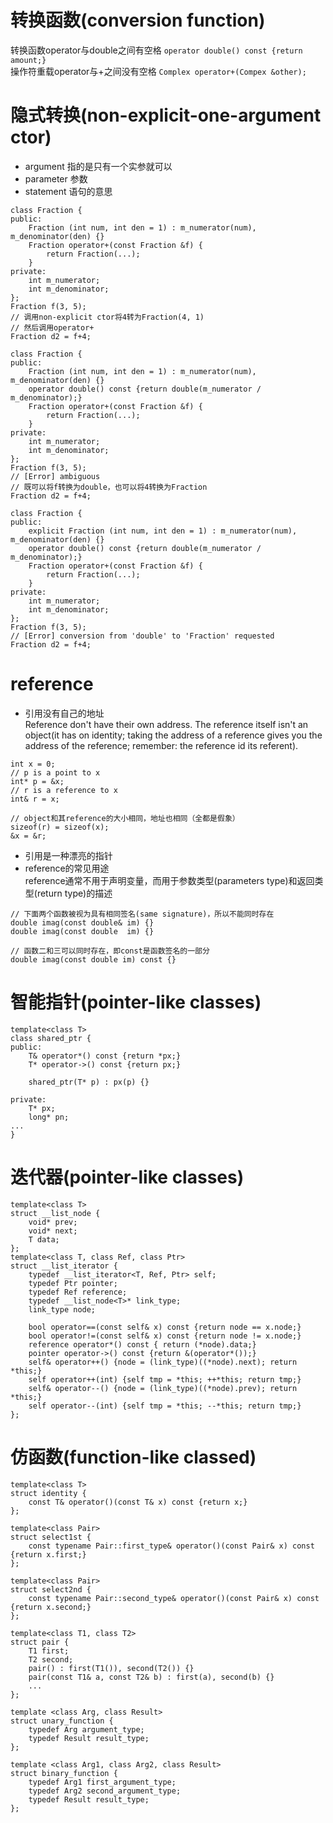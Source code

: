 # 转换函数(conversion function)
转换函数operator与double之间有空格
`operator double() const {return amount;}`<br>
操作符重载operator与+之间没有空格
`Complex operator+(Compex &other);`

# 隐式转换(non-explicit-one-argument ctor)
+ argument
指的是只有一个实参就可以
+ parameter
参数
+ statement
语句的意思
```
class Fraction {
public:
    Fraction (int num, int den = 1) : m_numerator(num), m_denominator(den) {}
    Fraction operator+(const Fraction &f) {
        return Fraction(...);
    }
private:
    int m_numerator;
    int m_denominator;
};
Fraction f(3, 5);
// 调用non-explicit ctor将4转为Fraction(4, 1)
// 然后调用operator+
Fraction d2 = f+4;
```

```
class Fraction {
public:
    Fraction (int num, int den = 1) : m_numerator(num), m_denominator(den) {}
    operator double() const {return double(m_numerator / m_denominator);}
    Fraction operator+(const Fraction &f) {
        return Fraction(...);
    }
private:
    int m_numerator;
    int m_denominator;
};
Fraction f(3, 5);
// [Error] ambiguous
// 既可以将f转换为double，也可以将4转换为Fraction
Fraction d2 = f+4;
```
```
class Fraction {
public:
    explicit Fraction (int num, int den = 1) : m_numerator(num), m_denominator(den) {}
    operator double() const {return double(m_numerator / m_denominator);}
    Fraction operator+(const Fraction &f) {
        return Fraction(...);
    }
private:
    int m_numerator;
    int m_denominator;
};
Fraction f(3, 5);
// [Error] conversion from 'double' to 'Fraction' requested
Fraction d2 = f+4;
```
# reference
+ 引用没有自己的地址<br>
Reference don't have their own address. The reference itself isn't an object(it has on identity; taking the address of a reference gives you the address of the reference; remember: the reference id its referent).
```
int x = 0;
// p is a point to x
int* p = &x;
// r is a reference to x
int& r = x;

// object和其reference的大小相同，地址也相同（全都是假象）
sizeof(r) = sizeof(x);
&x = &r;
```
+ 引用是一种漂亮的指针
+ reference的常见用途<br>
reference通常不用于声明变量，而用于参数类型(parameters type)和返回类型(return type)的描述
```
// 下面两个函数被视为具有相同签名(same signature)，所以不能同时存在
double imag(const double& im) {}
double imag(const double  im) {}

// 函数二和三可以同时存在，即const是函数签名的一部分
double imag(const double im) const {}
```

# 智能指针(pointer-like classes)
```
template<class T>
class shared_ptr {
public:
    T& operator*() const {return *px;}
    T* operator->() const {return px;}

    shared_ptr(T* p) : px(p) {}

private:
    T* px;
    long* pn;
...
}
```

# 迭代器(pointer-like classes)
```
template<class T>
struct __list_node {
    void* prev;
    void* next;
    T data;
};
template<class T, class Ref, class Ptr>
struct __list_iterator {
    typedef __list_iterator<T, Ref, Ptr> self;
    typedef Ptr pointer;
    typedef Ref reference;
    typedef __list_node<T>* link_type;
    link_type node;

    bool operator==(const self& x) const {return node == x.node;}
    bool operator!=(const self& x) const {return node != x.node;}
    reference operator*() const { return (*node).data;}
    pointer operator->() const {return &(operator*());}
    self& operator++() {node = (link_type)((*node).next); return *this;}
    self operator++(int) {self tmp = *this; ++*this; return tmp;}
    self& operator--() {node = (link_type)((*node).prev); return *this;}
    self operator--(int) {self tmp = *this; --*this; return tmp;}
};
```

# 仿函数(function-like classed)
```
template<class T>
struct identity {
    const T& operator()(const T& x) const {return x;}
};

template<class Pair>
struct select1st {
    const typename Pair::first_type& operator()(const Pair& x) const {return x.first;}
};

template<class Pair>
struct select2nd {
    const typename Pair::second_type& operator()(const Pair& x) const {return x.second;}
};

template<class T1, class T2>
struct pair {
    T1 first;
    T2 second;
    pair() : first(T1()), second(T2()) {}
    pair(const T1& a, const T2& b) : first(a), second(b) {}
    ...
};

template <class Arg, class Result>
struct unary_function {
    typedef Arg argument_type;
    typedef Result result_type;
};

template <class Arg1, class Arg2, class Result>
struct binary_function {
    typedef Arg1 first_argument_type;
    typedef Arg2 second_argument_type;
    typedef Result result_type;
};
```